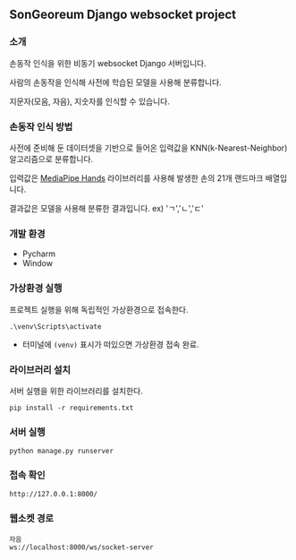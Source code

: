 ## SonGeoreum Django websocket project

### 소개

손동작 인식을 위한 비동기 websocket Django 서버입니다.

사람의 손동작을 인식해 사전에 학습된 모델을 사용해 분류합니다.

지문자(모음, 자음), 지숫자를 인식할 수 있습니다.

### 손동작 인식 방법

사전에 준비해 둔 데이터셋을 기반으로 들어온 입력값을 KNN(k-Nearest-Neighbor) 알고리즘으로 분류합니다.

입력값은 [MediaPipe Hands](https://google.github.io/mediapipe/solutions/hands.html) 라이브러리를 사용해 발생한 손의 21개 랜드마크 배열입니다. 

결과값은 모델을 사용해 분류한 결과입니다. ex) 'ㄱ','ㄴ','ㄷ'

### 개발 환경

- Pycharm
- Window

### 가상환경 실행

프로젝트 실행을 위해 독립적인 가상환경으로 접속한다.

    .\venv\Scripts\activate

- 터미널에 `(venv)` 표시가 떠있으면 가상환경 접속 완료.

### 라이브러리 설치

서버 실행을 위한 라이브러리를 설치한다.

    pip install -r requirements.txt

### 서버 실행

    python manage.py runserver

### 접속 확인

    http://127.0.0.1:8000/

### 웹소켓 경로
    
    자음
    ws://localhost:8000/ws/socket-server